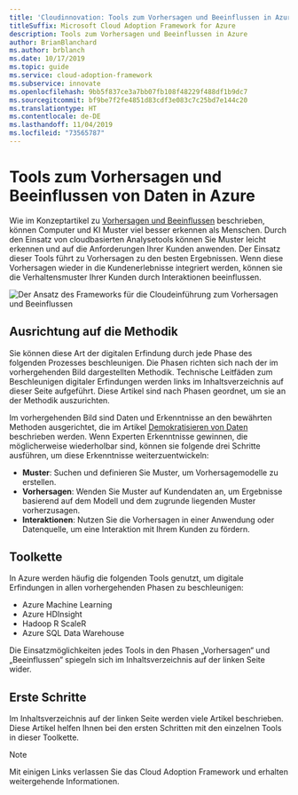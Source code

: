```yaml
---
title: 'Cloudinnovation: Tools zum Vorhersagen und Beeinflussen in Azure'
titleSuffix: Microsoft Cloud Adoption Framework for Azure
description: Tools zum Vorhersagen und Beeinflussen in Azure
author: BrianBlanchard
ms.author: brblanch
ms.date: 10/17/2019
ms.topic: guide
ms.service: cloud-adoption-framework
ms.subservice: innovate
ms.openlocfilehash: 9bb5f837ce3a7bb07fb108f48229f488df1b9dc7
ms.sourcegitcommit: bf9be7f2fe4851d83cdf3e083c7c25bd7e144c20
ms.translationtype: HT
ms.contentlocale: de-DE
ms.lasthandoff: 11/04/2019
ms.locfileid: "73565787"
---
```

# <a name="tools-to-predict-and-influence-data-in-azure"></a>Tools zum Vorhersagen und Beeinflussen von Daten in Azure

Wie im Konzeptartikel zu [Vorhersagen und Beeinflussen](../considerations/predict.md) beschrieben, können Computer und KI Muster viel besser erkennen als Menschen. Durch den Einsatz von cloudbasierten Analysetools können Sie Muster leicht erkennen und auf die Anforderungen Ihrer Kunden anwenden. Der Einsatz dieser Tools führt zu Vorhersagen zu den besten Ergebnissen. Wenn diese Vorhersagen wieder in die Kundenerlebnisse integriert werden, können sie die Verhaltensmuster Ihrer Kunden durch Interaktionen beeinflussen.

![Der Ansatz des Frameworks für die Cloudeinführung zum Vorhersagen und Beeinflussen](../../_images/innovate/predict-and-influence.png)

## <a name="alignment-to-the-methodology"></a>Ausrichtung auf die Methodik

Sie können diese Art der digitalen Erfindung durch jede Phase des folgenden Prozesses beschleunigen. Die Phasen richten sich nach der im vorhergehenden Bild dargestellten Methodik. Technische Leitfäden zum Beschleunigen digitaler Erfindungen werden links im Inhaltsverzeichnis auf dieser Seite aufgeführt. Diese Artikel sind nach Phasen geordnet, um sie an der Methodik auszurichten.

Im vorhergehenden Bild sind Daten und Erkenntnisse an den bewährten Methoden ausgerichtet, die im Artikel [Demokratisieren von Daten](./data.md) beschrieben werden. Wenn Experten Erkenntnisse gewinnen, die möglicherweise wiederholbar sind, können sie folgende drei Schritte ausführen, um diese Erkenntnisse weiterzuentwickeln:

- **Muster**: Suchen und definieren Sie Muster, um Vorhersagemodelle zu erstellen.
- **Vorhersagen**: Wenden Sie Muster auf Kundendaten an, um Ergebnisse basierend auf dem Modell und dem zugrunde liegenden Muster vorherzusagen.
- **Interaktionen**: Nutzen Sie die Vorhersagen in einer Anwendung oder Datenquelle, um eine Interaktion mit Ihrem Kunden zu fördern.

## <a name="toolchain"></a>Toolkette

In Azure werden häufig die folgenden Tools genutzt, um digitale Erfindungen in allen vorhergehenden Phasen zu beschleunigen:

- Azure Machine Learning
- Azure HDInsight
- Hadoop R ScaleR
- Azure SQL Data Warehouse

Die Einsatzmöglichkeiten jedes Tools in den Phasen „Vorhersagen“ und „Beeinflussen“ spiegeln sich im Inhaltsverzeichnis auf der linken Seite wider.

## <a name="get-started"></a>Erste Schritte

Im Inhaltsverzeichnis auf der linken Seite werden viele Artikel beschrieben. Diese Artikel helfen Ihnen bei den ersten Schritten mit den einzelnen Tools in dieser Toolkette.

> [!NOTE]
> Mit einigen Links verlassen Sie das Cloud Adoption Framework und erhalten weitergehende Informationen.
